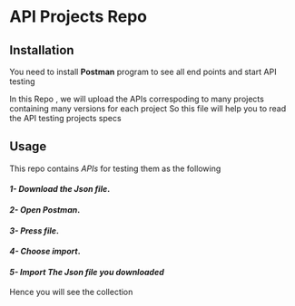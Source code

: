 # API Projects Repo

## Installation

You need to install **Postman** program to see all end points and start API testing 

In this Repo , we will upload the APIs correspoding to many projects containing many versions for each project 
So this file will help you to read the API testing projects specs 



## Usage 
This repo contains *APIs* for testing them as the following  

#### _1- Download the *Json* file_.
#### _2- Open Postman_.
#### _3- Press  file_.
#### _4- Choose import_.
#### _5- Import The *Json* file you downloaded_
Hence you will see the collection 

